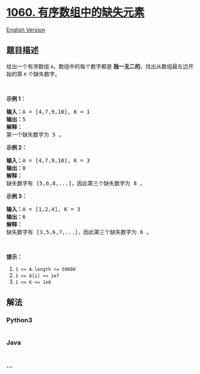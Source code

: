 # [1060. 有序数组中的缺失元素](https://leetcode-cn.com/problems/missing-element-in-sorted-array)

[English Version](/solution/1000-1099/1060.Missing%20Element%20in%20Sorted%20Array/README_EN.md)

## 题目描述

<!-- 这里写题目描述 -->
<p>给出一个有序数组 <code>A</code>，数组中的每个数字都是 <strong>独一无二的</strong>，找出从数组最左边开始的第 <code><em>K</em></code> 个缺失数字。</p>

<p> </p>

<p><strong>示例 1：</strong></p>

<pre><strong>输入：</strong>A = [4,7,9,10], K = 1
<strong>输出：</strong>5
<strong>解释：</strong>
第一个缺失数字为 5 。
</pre>

<p><strong>示例 2：</strong></p>

<pre><strong>输入：</strong>A = [4,7,9,10], K = 3
<strong>输出：</strong>8
<strong>解释： </strong>
缺失数字有 [5,6,8,...]，因此第三个缺失数字为 8 。
</pre>

<p><strong>示例 3：</strong></p>

<pre><strong>输入：</strong>A = [1,2,4], K = 3
<strong>输出：</strong>6
<strong>解释：</strong>
缺失数字有 [3,5,6,7,...]，因此第三个缺失数字为 6 。
</pre>

<p> </p>

<p><strong>提示：</strong></p>

<ol>
	<li><code>1 <= A.length <= 50000</code></li>
	<li><code>1 <= A[i] <= 1e7</code></li>
	<li><code>1 <= K <= 1e8</code></li>
</ol>

## 解法

<!-- 这里可写通用的实现逻辑 -->

<!-- tabs:start -->

### **Python3**

<!-- 这里可写当前语言的特殊实现逻辑 -->

```python

```

### **Java**

<!-- 这里可写当前语言的特殊实现逻辑 -->

```java

```

### **...**

```

```

<!-- tabs:end -->
